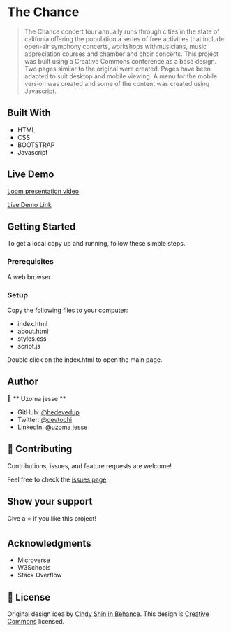 # The Chance

> The Chance concert  tour annually runs through cities in the state of califonia  offering the population a series of free activities that include open-air symphony concerts, workshops withmusicians, music appreciation courses and chamber and choir concerts.
> This project was built using a Creative Commons conference as a base design. Two pages similar to the original were created. Pages have been adapted to suit desktop and mobile viewing. A menu for the mobile version was created and some of the content was created using Javascript.


## Built With

- HTML
- CSS
- BOOTSTRAP
- Javascript


## Live Demo

[Loom presentation video](https://www.loom.com/share/f95e056eefcc44c3844b57e6595baea4)

[Live Demo Link](https://hedevedup.github.io/MicroCapstone1/)


## Getting Started

To get a local copy up and running, follow these simple steps.

### Prerequisites

A web browser

### Setup

Copy the following files to your computer:

- index.html
- about.html
- styles.css
- script.js

Double click on the index.html to open the main page.


## Author

👤 ** Uzoma jesse **

- GitHub: [@hedevedup](https://github.com/hedevedup)
- Twitter: [@devtochi](https://twitter.com/devtochi)
- LinkedIn: [@uzoma jesse](https://linkedin.com/jesseuzomatochukwu)


## 🤝 Contributing

Contributions, issues, and feature requests are welcome!

Feel free to check the [issues page](https://github.com/hedevedup/MicroCapstone1/issues).


## Show your support

Give a ⭐️ if you like this project!


## Acknowledgments

- Microverse
- W3Schools
- Stack Overflow


## 📝 License

Original design idea by [Cindy Shin in Behance](https://www.behance.net/adagio07).
This design is [Creative Commons](https://creativecommons.org/licenses/by-nc/4.0/) licensed.